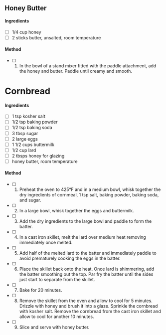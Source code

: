 ## Honey Butter

#### Ingredients

- [ ] 1/4 cup honey
- [ ] 2 sticks butter, unsalted, room temperature

#### Method

- [ ] 1. In the bowl of a stand mixer fitted with the paddle attachment, add the honey and butter. Paddle until creamy and smooth.

# Cornbread

#### Ingredients

- [ ] 1 tsp kosher salt
- [ ] 1/2 tsp baking powder
- [ ] 1/2 tsp baking soda
- [ ] 3 tbsp sugar
- [ ] 2 large eggs
- [ ] 1 1/2 cups buttermilk
- [ ] 1/2 cup lard
- [ ] 2 tbsps honey for glazing
- [ ] honey butter, room temperature

#### Method

- [ ] 1. Preheat the oven to 425°F and in a medium bowl, whisk together the dry ingredients of cornmeal, 1 tsp salt, baking powder, baking soda, and sugar.
- [ ] 2. In a large bowl, whisk together the eggs and buttermilk.
- [ ] 3. Add the dry ingredients to the large bowl and paddle to form the batter.
- [ ] 4. In a cast iron skillet, melt the lard over medium heat removing immediately once melted.
- [ ] 5. Add half of the melted lard to the batter and immediately paddle to avoid prematurely cooking the eggs in the batter.
- [ ] 6. Place the skillet back onto the heat. Once lard is shimmering, add the batter smoothing out the top. Par fry the batter until the sides just start to separate from the skillet.
- [ ] 7. Bake for 20 minutes.
- [ ] 8. Remove the skillet from the oven and allow to cool for 5 minutes. Drizzle with honey and brush it into a glaze. Sprinkle the cornbread with kosher salt. Remove the cornbread from the cast iron skillet and allow to cool for another 10 minutes.
- [ ] 9. Slice and serve with honey butter.
